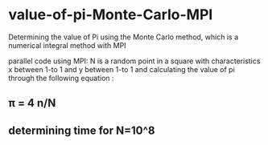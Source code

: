 # value-of-pi-Monte-Carlo-MPI
Determining the value of Pi using the Monte Carlo method, which is a numerical integral method with MPI

parallel code using MPI:
N is a random point in a square with characteristics x between 1-to 1 and y between 1-to 1 and calculating the value of pi through the following equation :
## π = 4 n/N

## determining time for N=10^8
